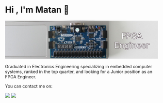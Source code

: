 # Hi , I'm Matan 👋

![matanlaza89](https://raw.githubusercontent.com/matanlaza89/matanlaza89/main/banner.jpg)



Graduated in Electronics Engineering specializing in embedded computer systems, ranked in the top quarter, and looking for a Junior position as an FPGA Engineer.

You can contact me on:  

[<img src="https://img.shields.io/badge/LinkedIn-0077B5?style=for-the-badge&logo=linkedin&logoColor=white">](https://www.linkedin.com/in/matan-leizerovich-fpga-engineer/) 
[<img src="https://img.shields.io/badge/Gmail-D14836?style=for-the-badge&logo=gmail&logoColor=white">](matanlaza@gmail.com) 
